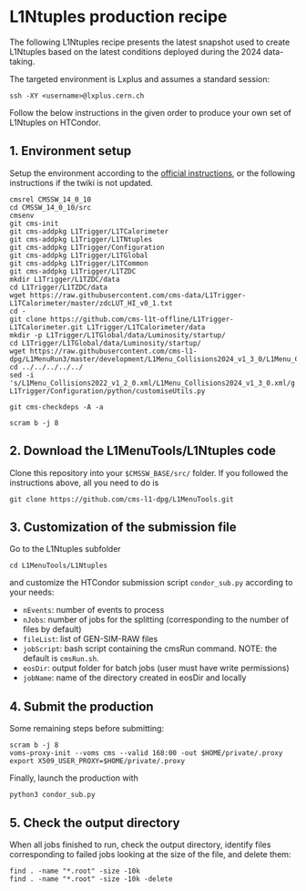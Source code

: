 # L1Ntuples production recipe

The following L1Ntuples recipe presents the latest snapshot used to create L1Ntuples based on the latest conditions deployed during the 2024 data-taking.

The targeted environment is Lxplus and assumes a standard session:
```
ssh -XY <username>@lxplus.cern.ch
```

Follow the below instructions in the given order to produce your own set of L1Ntuples on HTCondor.

## 1. Environment setup
Setup the environment according to the [official instructions](https://twiki.cern.ch/twiki/bin/view/CMSPublic/SWGuideL1TStage2Instructions#Environment_Setup_with_Integrati), or the following instructions if the twiki is not updated.

```
cmsrel CMSSW_14_0_10
cd CMSSW_14_0_10/src
cmsenv
git cms-init
git cms-addpkg L1Trigger/L1TCalorimeter
git cms-addpkg L1Trigger/L1TNtuples
git cms-addpkg L1Trigger/Configuration
git cms-addpkg L1Trigger/L1TGlobal
git cms-addpkg L1Trigger/L1TCommon
git cms-addpkg L1Trigger/L1TZDC
mkdir L1Trigger/L1TZDC/data
cd L1Trigger/L1TZDC/data
wget https://raw.githubusercontent.com/cms-data/L1Trigger-L1TCalorimeter/master/zdcLUT_HI_v0_1.txt
cd -
git clone https://github.com/cms-l1t-offline/L1Trigger-L1TCalorimeter.git L1Trigger/L1TCalorimeter/data
mkdir -p L1Trigger/L1TGlobal/data/Luminosity/startup/
cd L1Trigger/L1TGlobal/data/Luminosity/startup/
wget https://raw.githubusercontent.com/cms-l1-dpg/L1MenuRun3/master/development/L1Menu_Collisions2024_v1_3_0/L1Menu_Collisions2024_v1_3_0.xml
cd ../../../../../
sed -i 's/L1Menu_Collisions2022_v1_2_0.xml/L1Menu_Collisions2024_v1_3_0.xml/g' L1Trigger/Configuration/python/customiseUtils.py

git cms-checkdeps -A -a

scram b -j 8
```

## 2. Download the L1MenuTools/L1Ntuples code
Clone this repository into your `$CMSSW_BASE/src/` folder. 
If you followed the instructions above, all you need to do is
```
git clone https://github.com/cms-l1-dpg/L1MenuTools.git
```

## 3. Customization of the submission file
Go to the L1Ntuples subfolder
```
cd L1MenuTools/L1Ntuples
```
and customize the HTCondor submission script `condor_sub.py` according to your needs:
- `nEvents`: number of events to process
- `nJobs`: number of jobs for the splitting (corresponding to the number of files by default)
- `fileList`: list of GEN-SIM-RAW files
- `jobScript`: bash script containing the cmsRun command. NOTE: the default is `cmsRun.sh`.
- `eosDir`: output folder for batch jobs (user must have write permissions)
- `jobName`: name of the directory created in eosDir and locally


## 4. Submit the production
Some remaining steps before submitting:
```
scram b -j 8
voms-proxy-init --voms cms --valid 168:00 -out $HOME/private/.proxy
export X509_USER_PROXY=$HOME/private/.proxy
```

Finally, launch the production with
```
python3 condor_sub.py
```

## 5. Check the output directory
When all jobs finished to run, check the output directory, identify files corresponding to failed jobs looking at the size of the file, and delete them:
```
find . -name "*.root" -size -10k
find . -name "*.root" -size -10k -delete
```

  
